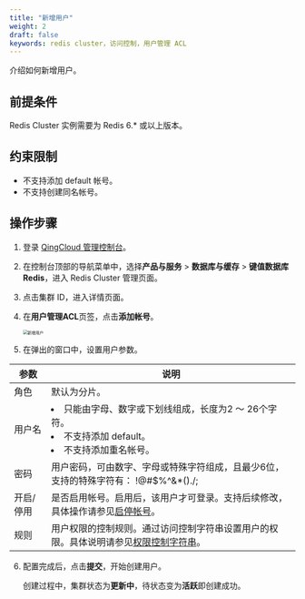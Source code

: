 ```yaml
---
title: "新增用户"
weight: 2
draft: false
keywords: redis cluster，访问控制，用户管理 ACL
---
```


介绍如何新增用户。

## 前提条件

Redis Cluster 实例需要为 Redis 6.* 或以上版本。

## 约束限制

- 不支持添加 default 帐号。
- 不支持创建同名帐号。

## 操作步骤

1. 登录  [QingCloud 管理控制台](https://console.qingcloud.com/login)。

2. 在控制台顶部的导航菜单中，选择**产品与服务** > **数据库与缓存** > **键值数据库 Redis**，进入 Redis Cluster 管理页面。

3. 点击集群 ID，进入详情页面。

4. 在**用户管理ACL**页签，点击**添加帐号**。

   <img src="../../../_images/add_acl_user.png" alt="新增用户" style="zoom:50%;" />

5. 在弹出的窗口中，设置用户参数。

| 参数      | 说明                                                         |
| --------- | ------------------------------------------------------------ |
| 角色      | 默认为分片。                                                 |
| 用户名    | <li>只能由字母、数字或下划线组成，长度为2 ～ 26个字符。</li><li>不支持添加 default。</li><li>不支持添加重名帐号。</li> |
| 密码      | 用户密码，可由数字、字母或特殊字符组成，且最少6位，支持的特殊字符有： !@#$%^&*()./; |
| 开启/停用 | 是否启用帐号。启用后，该用户才可登录。支持后续修改，具体操作请参见[启停帐号](/database/redis_cluster/manual/user_acl/account/)。 |
| 规则      | 用户权限的控制规则。通过访问控制字符串设置用户的权限。具体说明请参见[权限控制字符串](../accesscontrol/)。 |

6. 配置完成后，点击**提交**，开始创建用户。

   创建过程中，集群状态为**更新中**，待状态变为**活跃**即创建成功。
